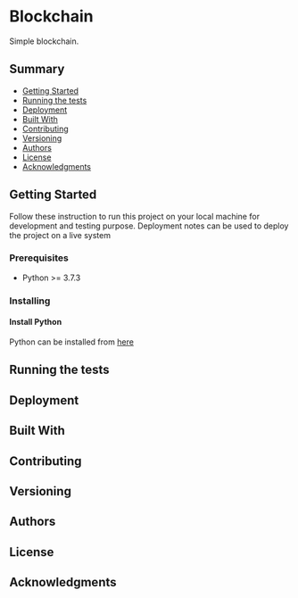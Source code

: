 # Blockchain

Simple blockchain.

## Summary

- [Getting Started](#getting-started)
- [Running the tests](#running-the-tests)
- [Deployment](#deployment)
- [Built With](#built-with)
- [Contributing](#contributing)
- [Versioning](#versioning)
- [Authors](#authors)
- [License](#license)
- [Acknowledgments](#acknowledgments)

## Getting Started

Follow these instruction to run this project on your local machine for development and testing purpose. Deployment notes can be used to deploy the project on a live system

### Prerequisites

- Python >= 3.7.3

### Installing

#### Install Python

Python can be installed from [here](https://www.python.org/downloads/)

## Running the tests

## Deployment

## Built With

## Contributing

## Versioning

## Authors

## License

## Acknowledgments
